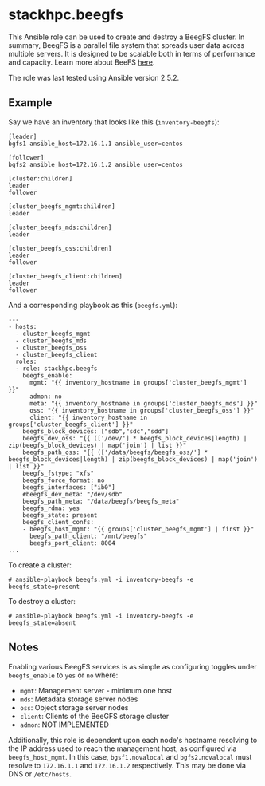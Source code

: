 # stackhpc.beegfs

This Ansible role can be used to create and destroy a BeegFS cluster. In
summary, BeegFS is a parallel file system that spreads user data across
multiple servers. It is designed to be scalable both in terms of
performance and capacity. Learn more about BeeFS [here](www.beegfs.io).

The role was last tested using Ansible version 2.5.2.

## Example

Say we have an inventory that looks like this (`inventory-beegfs`):

    [leader]
    bgfs1 ansible_host=172.16.1.1 ansible_user=centos

    [follower]
    bgfs2 ansible_host=172.16.1.2 ansible_user=centos

    [cluster:children]
    leader
    follower

    [cluster_beegfs_mgmt:children]
    leader

    [cluster_beegfs_mds:children]
    leader

    [cluster_beegfs_oss:children]
    leader
    follower

    [cluster_beegfs_client:children]
    leader
    follower

And a corresponding playbook as this (`beegfs.yml`):

    ---
    - hosts:
      - cluster_beegfs_mgmt
      - cluster_beegfs_mds
      - cluster_beegfs_oss
      - cluster_beegfs_client 
      roles:
      - role: stackhpc.beegfs
        beegfs_enable:
          mgmt: "{{ inventory_hostname in groups['cluster_beegfs_mgmt'] }}"
          admon: no
          meta: "{{ inventory_hostname in groups['cluster_beegfs_mds'] }}"
          oss: "{{ inventory_hostname in groups['cluster_beegfs_oss'] }}"
          client: "{{ inventory_hostname in groups['cluster_beegfs_client'] }}"
        beegfs_block_devices: ["sdb","sdc","sdd"]
        beegfs_dev_oss: "{{ (['/dev/'] * beegfs_block_devices|length) | zip(beegfs_block_devices) | map('join') | list }}"
        beegfs_path_oss: "{{ (['/data/beegfs/beegfs_oss/'] * beegfs_block_devices|length) | zip(beegfs_block_devices) | map('join') | list }}"
        beegfs_fstype: "xfs"
        beegfs_force_format: no
        beegfs_interfaces: ["ib0"]
        #beegfs_dev_meta: "/dev/sdb"
        beegfs_path_meta: "/data/beegfs/beegfs_meta"
        beegfs_rdma: yes
        beegfs_state: present
        beegfs_client_confs:
        - beegfs_host_mgmt: "{{ groups['cluster_beegfs_mgmt'] | first }}"
          beegfs_path_client: "/mnt/beegfs"
          beegfs_port_client: 8004
    ...

To create a cluster:

    # ansible-playbook beegfs.yml -i inventory-beegfs -e beegfs_state=present

To destroy a cluster:

    # ansible-playbook beegfs.yml -i inventory-beegfs -e beegfs_state=absent

## Notes

Enabling various BeegFS services is as simple as configuring toggles
under `beegfs_enable` to `yes` or `no` where:

- `mgmt`: Management server - minimum one host
- `mds`: Metadata storage server nodes
- `oss`: Object storage server nodes
- `client`: Clients of the BeeGFS storage cluster
- `admon`: NOT IMPLEMENTED

Additionally, this role is dependent upon each node's hostname
resolving to the IP address used to reach the management host, as
configured via `beegfs_host_mgmt`. In this case, `bgsf1.novalocal` and
`bgfs2.novalocal` must resolve to `172.16.1.1` and `172.16.1.2`
respectively. This may be done via DNS or `/etc/hosts`.
